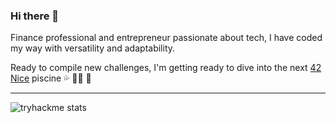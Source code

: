 ### Hi there 👋

Finance professional and entrepreneur passionate about tech, I have coded my way with versatility and adaptability.

Ready to compile new challenges, I'm getting ready to dive into the next [42 Nice](https://42nice.fr/) piscine 💦 👨‍💻 🚀

***

![tryhackme stats](https://raw.githubusercontent.com/alexmeurant/alexmeurant/master/assets/thm_propic.png)
<!--
**alexmeurant/alexmeurant** is a ✨ _special_ ✨ repository because its `README.md` (this file) appears on your GitHub profile.

Here are some ideas to get you started:

- 🔭 I’m currently working on ...
- 🌱 I’m currently learning ...
- 👯 I’m looking to collaborate on ...
- 🤔 I’m looking for help with ...
- 💬 Ask me about ...
- 📫 How to reach me: ...
- 😄 Pronouns: ...
- ⚡ Fun fact: ...
-->
